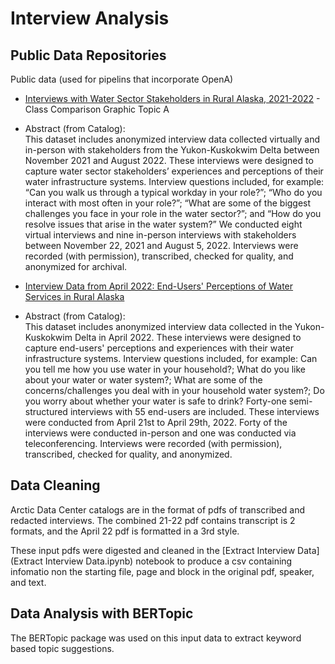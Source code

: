 # Interview Analysis

## Public Data Repositories
Public data (used for pipelins that incorporate OpenA)

* [Interviews with Water Sector Stakeholders in Rural Alaska, 2021-2022](https://arcticdata.io/catalog/view/doi%3A10.18739%2FA29Z90D4B)  - Class Comparison Graphic Topic A
- Abstract (from Catalog):  
This dataset includes anonymized interview data collected virtually and in-person with stakeholders from the Yukon-Kuskokwim Delta between November 2021 and August 2022. These interviews were designed to capture water sector stakeholders’ experiences and perceptions of their water infrastructure systems. Interview questions included, for example: “Can you walk us through a typical workday in your role?”; “Who do you interact with most often in your role?”; “What are some of the biggest challenges you face in your role in the water sector?”; and “How do you resolve issues that arise in the water system?” We conducted eight virtual interviews and nine in-person interviews with stakeholders between November 22, 2021 and August 5, 2022. Interviews were recorded (with permission), transcribed, checked for quality, and anonymized for archival.

* [Interview Data from April 2022: End-Users' Perceptions of Water Services in Rural Alaska](https://arcticdata.io/catalog/view/doi%3A10.18739%2FA26Q1SJ48)
- Abstract (from Catalog):  
This dataset includes anonymized interview data collected in the Yukon-Kuskokwim Delta in April 2022. These interviews were designed to capture end-users' perceptions and experiences with their water infrastructure systems. Interview questions included, for example: Can you tell me how you use water in your household?; What do you like about your water or water system?; What are some of the concerns/challenges you deal with in your household water system?; Do you worry about whether your water is safe to drink? Forty-one semi-structured interviews with 55 end-users are included. These interviews were conducted from April 21st to April 29th, 2022. Forty of the interviews were conducted in-person and one was conducted via teleconferencing. Interviews were recorded (with permission), transcribed, checked for quality, and anonymized.

## Data Cleaning
Arctic Data Center catalogs are in the format of pdfs of transcribed and redacted interviews.  The combined 21-22 pdf contains transcript is 2 formats, and the April 22 pdf is formatted in a 3rd style.

These input pdfs were digested and cleaned in the [Extract Interview Data](Extract Interview Data.ipynb) notebook to produce a csv containing infomatio non the starting file, page and block in the original pdf, speaker, and text.

## Data Analysis with BERTopic
The BERTopic package was used on this input data to extract keyword based topic suggestions.  

